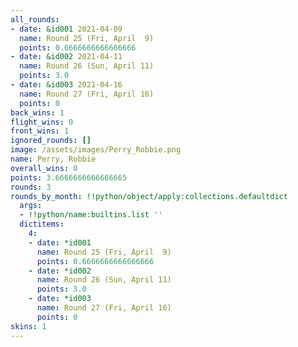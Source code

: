 ```yaml
---
all_rounds:
- date: &id001 2021-04-09
  name: Round 25 (Fri, April  9)
  points: 0.6666666666666666
- date: &id002 2021-04-11
  name: Round 26 (Sun, April 11)
  points: 3.0
- date: &id003 2021-04-16
  name: Round 27 (Fri, April 16)
  points: 0
back_wins: 1
flight_wins: 0
front_wins: 1
ignored_rounds: []
image: /assets/images/Perry_Robbie.png
name: Perry, Robbie
overall_wins: 0
points: 3.6666666666666665
rounds: 3
rounds_by_month: !!python/object/apply:collections.defaultdict
  args:
  - !!python/name:builtins.list ''
  dictitems:
    4:
    - date: *id001
      name: Round 25 (Fri, April  9)
      points: 0.6666666666666666
    - date: *id002
      name: Round 26 (Sun, April 11)
      points: 3.0
    - date: *id003
      name: Round 27 (Fri, April 16)
      points: 0
skins: 1
---
```

